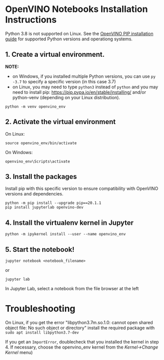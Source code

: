 # OpenVINO Notebooks Installation Instructions

Python 3.8 is not supported on Linux. See the [OpenVINO PIP installation guide](https://github.com/openvinotoolkit/openvino/blob/releases/2021/3/docs/install_guides/pypi-openvino-dev.md) for supported Python versions and operationg systems. 

## 1. Create a virtual environment.

**NOTE:**
* on Windows, if you installed multiple Python versions, you can use `py -3.7` to specify a specific version (in this case 3.7)
* on Linux, you may need to type `python3` instead of `python` and you may need to install pip: https://pip.pypa.io/en/stable/installing/ and/or python-venv (depending on your Linux distribution).

```
python -m venv openvino_env  
```

## 2. Activate the virtual environment

On Linux:
```
source openvino_env/bin/activate
```
On Windows:
```
openvino_env\Scripts\activate
```

## 3. Install the packages

Install pip with this specific version to ensure compatibility with OpenVINO versions and dependencies. 

```
python -m pip install --upgrade pip==20.1.1
pip install jupyterlab openvino-dev
```

## 4. Install the virtualenv kernel in Jupyter

```
python -m ipykernel install --user --name openvino_env
```

## 5. Start the notebook!

```
jupyter notebook <notebook_filename>
```
or
```
jupyter lab
```

In Jupyter Lab, select a notebook from the file browser at the left

# Troubleshooting

On Linux, if you get the error "libpython3.7m.so.1.0: cannot open shared object file: No such object or directory" install the required package with `sudo apt install libpython3.7-dev`

If you get an `ImportError`, doublecheck that you installed the kernel in step 4. If necessary, choose the openvino_env kernel from the *Kernel->Change Kernel* menu)

